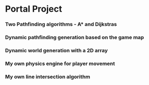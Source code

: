 # Portal Project

### Two Pathfinding algorithms - A* and Dijkstras
### Dynamic pathfinding generation based on the game map
### Dynamic world generation with a 2D array
### My own physics engine for player movement
### My own line intersection algorithm 
